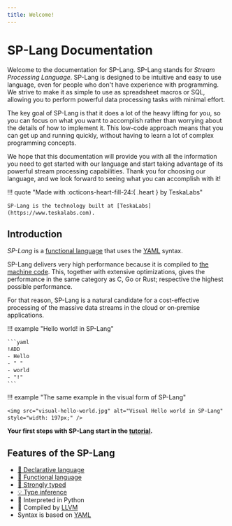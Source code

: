 ```yaml
---
title: Welcome!
---
```


# SP-Lang Documentation

Welcome to the documentation for SP-Lang. SP-Lang stands for _Stream Processing Language_.
SP-Lang is designed to be intuitive and easy to use language, even for people who don't have experience with programming.
We strive to make it as simple to use as spreadsheet macros or SQL, allowing you to perform powerful data processing tasks with minimal effort.

The key goal of SP-Lang is that it does a lot of the heavy lifting for you, so you can focus on what you want to accomplish rather than worrying about the details of how to implement it.
This low-code approach means that you can get up and running quickly, without having to learn a lot of complex programming concepts.

We hope that this documentation will provide you with all the information you need to get started with our language and start taking advantage of its powerful stream processing capabilities. Thank you for choosing our language, and we look forward to seeing what you can accomplish with it!

!!! quote "Made with :octicons-heart-fill-24:{ .heart } by TeskaLabs"

    SP-Lang is the technology built at [TeskaLabs](https://www.teskalabs.com).  

<!-- <img src="splang-logo.jpg" alt="SP-lang logo" style="width: 128px;" /> -->


## Introduction

_SP-Lang_ is a [functional language](https://en.wikipedia.org/wiki/Functional_programming) that uses the [YAML](https://en.wikipedia.org/wiki/YAML) syntax.

SP-Lang delivers very high performance because it is compiled to [the machine code](https://en.wikipedia.org/wiki/Machine_code).
This, together with extensive optimizations, gives the performance in the same category as C, Go or Rust; respective the highest possible performance.

For that reason, SP-Lang is a natural candidate for a cost-effective processing of the massive data streams in the cloud or on‑premise applications.



!!! example "Hello world! in SP-Lang"

    ```yaml
    !ADD
    - Hello
    - " "
    - world
    - "!"
    ```


!!! example "The same example in the visual form of SP-Lang"

    <img src="visual-hello-world.jpg" alt="Visual Hello world in SP-Lang" style="width: 197px;" />


**Your first steps with SP-Lang start in the [tutorial](tutorial).**

## Features of the SP-Lang

* [📜 Declarative language](https://en.wikipedia.org/wiki/Declarative_programming)
* [🔗 Functional language](https://en.wikipedia.org/wiki/Functional_programming)
* [🔐 Strongly typed](https://en.wikipedia.org/wiki/Strong_and_weak_typing)
* [💡 Type inference](https://cs.wikipedia.org/wiki/Typová_inference)
* 🐍 Interpreted in Python
* 🚀 Compiled by [LLVM](https://llvm.org/)
* Syntax is based on [YAML](https://en.wikipedia.org/wiki/YAML)
